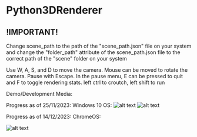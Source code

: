 # Python3DRenderer
## !IMPORTANT!
Change scene_path to the path of the "scene_path.json" file on your system
and change the "folder_path" attribute of the scene_path.json file to the correct path of the "scene" folder on your system

Use W, A, S, and D to move the camera.
Mouse can be moved to rotate the camera.
Pause with Escape.
In the pause menu, E can be pressed to quit and F to toggle rendering stats.
left ctrl to croutch, left shift to run

Demo/Development Media:

Progress as of 25/11/2023:
Windows 10 OS:
![alt text](https://github.com/Lrae1207/Python3DRenderer-Workspace/blob/main/images/Dev-Early0.png?raw=true)
![alt text](https://github.com/Lrae1207/Python3DRenderer-Workspace/blob/main/images/Dev-Early1.png?raw=true)

Progress as of 14/12/2023:
ChromeOS:

![alt text](https://github.com/Lrae1207/Python3DRenderer-Workspace/blob/main/images/light-dev.png?raw=true)
